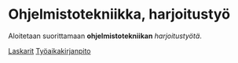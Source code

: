 # Ohjelmistotekniikka, harjoitustyö

Aloitetaan suorittamaan **ohjelmistotekniikan** *harjoitustyötä*.

[Laskarit](laskarit)
[Työaikakirjanpito](dokumentaatio/tuntikirjanpito.md)
